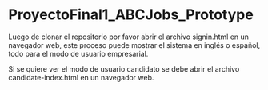# ProyectoFinal1_ABCJobs_Prototype

Luego de clonar el repositorio por favor abrir el archivo signin.html en un navegador web, este proceso puede mostrar el sistema en inglés o español, todo para el modo de usuario empresarial.

Si se quiere ver el modo de usuario candidato se debe abrir el archivo candidate-index.html en un navegador web.
